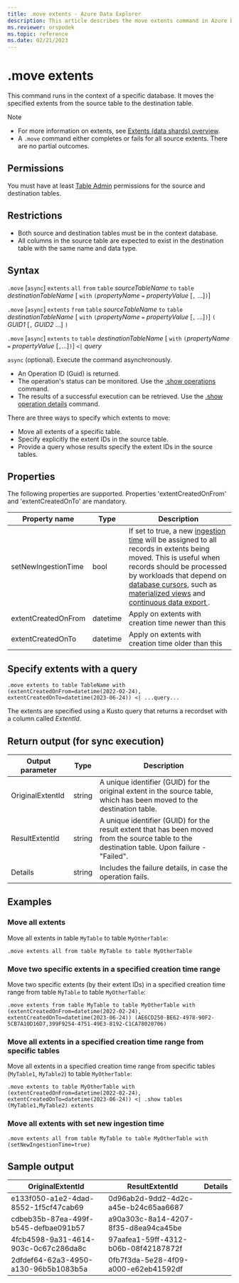 ```yaml
---
title: .move extents - Azure Data Explorer
description: This article describes the move extents command in Azure Data Explorer.
ms.reviewer: orspodek
ms.topic: reference
ms.date: 02/21/2023
---
```


# .move extents

This command runs in the context of a specific database. It moves the specified extents from the source table to the destination table.

> [!NOTE]
> * For more information on extents, see [Extents (data shards) overview](extents-overview.md).
> * A `.move` command either completes or fails for all source extents. There are no partial outcomes.

## Permissions

You must have at least [Table Admin](../management/access-control/role-based-access-control.md) permissions for the source and destination tables.

## Restrictions

* Both source and destination tables must be in the context database.
* All columns in the source table are expected to exist in the destination table with the same name and data type.

## Syntax

`.move` [`async`] `extents` `all` `from` `table` *sourceTableName* `to` `table` *destinationTableName* [ `with` `(`*propertyName* `=` *propertyValue* [`,` ...]`)`]

`.move` [`async`] `extents` `from` `table` *sourceTableName* `to` `table` *destinationTableName* [ `with` `(`*propertyName* `=` *propertyValue* [`,` ...]`)`] `(` *GUID1* [`,` *GUID2* ...] `)`

`.move` [`async`] `extents` `to` `table` *destinationTableName* [ `with` `(`*propertyName* `=` *propertyValue* [`,`...]`)`] `<|` *query*

`async` (optional). Execute the command asynchronously.
   * An Operation ID (Guid) is returned.
   * The operation's status can be monitored. Use the [.show operations](operations.md#show-operations) command.
   * The results of a successful execution can be retrieved. Use the [.show operation details](operations.md#show-operation-details) command.

There are three ways to specify which extents to move:
* Move all extents of a specific table.
* Specify explicitly the extent IDs in the source table.
* Provide a query whose results specify the extent IDs in the source tables.

## Properties

The following properties are supported. Properties 'extentCreatedOnFrom' and 'extentCreatedOnTo' are mandatory.

|Property name|Type|Description |
|----------------|-------|---|
|setNewIngestionTime|bool|If set to true, a new [ingestion time](../query/ingestiontimefunction.md) will be assigned to all records in extents being moved. This is useful when records should be processed by workloads that depend on [database cursors](databasecursor.md), such as [materialized views](materialized-views/materialized-view-overview.md) and [continuous data export ](data-export/continuous-data-export.md).|
|extentCreatedOnFrom|datetime|Apply on extents with creation time newer than this
|extentCreatedOnTo|datetime|Apply on extents with creation time older than this

## Specify extents with a query

```kusto
.move extents to table TableName with (extentCreatedOnFrom=datetime(2022-02-24), extentCreatedOnTo=datetime(2023-06-24)) <| ...query...
```

The extents are specified using a Kusto query that returns a recordset with a column called *ExtentId*.

## Return output (for sync execution)

Output parameter |Type |Description
---|---|---
OriginalExtentId |string |A unique identifier (GUID) for the original extent in the source table, which has been moved to the destination table.
ResultExtentId |string |A unique identifier (GUID) for the result extent that has been moved from the source table to the destination table. Upon failure - "Failed".
Details |string |Includes the failure details, in case the operation fails.

## Examples

### Move all extents 

Move all extents in table `MyTable` to table `MyOtherTable`:

```kusto
.move extents all from table MyTable to table MyOtherTable
```

### Move two specific extents in a specified creation time range

Move two specific extents (by their extent IDs) in a specified creation time range from table `MyTable` to table `MyOtherTable`:

```kusto
.move extents from table MyTable to table MyOtherTable with (extentCreatedOnFrom=datetime(2022-02-24), extentCreatedOnTo=datetime(2023-06-24)) (AE6CD250-BE62-4978-90F2-5CB7A10D16D7,399F9254-4751-49E3-8192-C1CA78020706)
```

### Move all extents in a specified creation time range from specific tables 

Move all extents in a specified creation time range from specific tables (`MyTable1`, `MyTable2`) to table `MyOtherTable`:

```kusto
.move extents to table MyOtherTable with (extentCreatedOnFrom=datetime(2022-02-24), extentCreatedOnTo=datetime(2023-06-24)) <| .show tables (MyTable1,MyTable2) extents
```

### Move all extents with set new ingestion time

```kusto
.move extents all from table MyTable to table MyOtherTable with (setNewIngestionTime=true)
```

## Sample output

|OriginalExtentId |ResultExtentId| Details
|---|---|---
|e133f050-a1e2-4dad-8552-1f5cf47cab69 |0d96ab2d-9dd2-4d2c-a45e-b24c65aa6687| 
|cdbeb35b-87ea-499f-b545-defbae091b57 |a90a303c-8a14-4207-8f35-d8ea94ca45be| 
|4fcb4598-9a31-4614-903c-0c67c286da8c |97aafea1-59ff-4312-b06b-08f42187872f| 
|2dfdef64-62a3-4950-a130-96b5b1083b5a |0fb7f3da-5e28-4f09-a000-e62eb41592df| 
